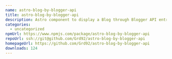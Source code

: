 ```yaml
---
name: astro-blog-by-blogger-api
title: astro-blog-by-blogger-api
description: Astro component to display a Blog through Blogger API entries
categories:
  - uncategorized
npmUrl: https://www.npmjs.com/package/astro-blog-by-blogger-api
repoUrl: ssh://git@github.com/Grd92/astro-blog-by-blogger-api
homepageUrl: https://github.com/Grd92/astro-blog-by-blogger-api
downloads: 124
---
```

